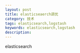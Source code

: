 ```yaml
---
layout: post
title: elasticseaerch调优
category: 技术
tags: elasticsearch,logstash
keywords: elasticsearch,logstash
description:
---
```


elasticsearch